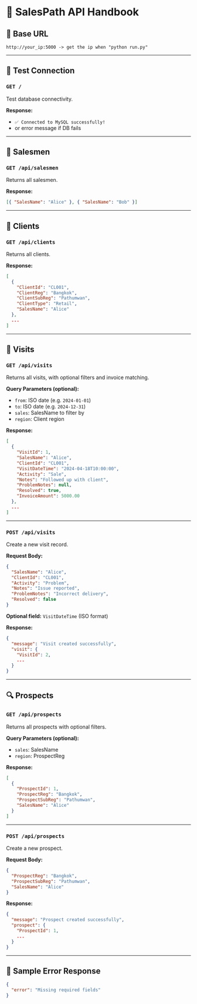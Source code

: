 # 🧾 SalesPath API Handbook

## 📍 Base URL

```
http://your_ip:5000 -> get the ip when "python run.py"
```

---

## 🔌 Test Connection

### `GET /`

Test database connectivity.

**Response:**

- `✅ Connected to MySQL successfully!`
- or error message if DB fails

---

## 👤 Salesmen

### `GET /api/salesmen`

Returns all salesmen.

**Response:**

```json
[{ "SalesName": "Alice" }, { "SalesName": "Bob" }]
```

---

## 🧾 Clients

### `GET /api/clients`

Returns all clients.

**Response:**

```json
[
  {
    "ClientId": "CL001",
    "ClientReg": "Bangkok",
    "ClientSubReg": "Pathumwan",
    "ClientType": "Retail",
    "SalesName": "Alice"
  },
  ...
]
```

---

## 📅 Visits

### `GET /api/visits`

Returns all visits, with optional filters and invoice matching.

**Query Parameters (optional):**

- `from`: ISO date (e.g. `2024-01-01`)
- `to`: ISO date (e.g. `2024-12-31`)
- `sales`: SalesName to filter by
- `region`: Client region

**Response:**

```json
[
  {
    "VisitId": 1,
    "SalesName": "Alice",
    "ClientId": "CL001",
    "VisitDateTime": "2024-04-18T10:00:00",
    "Activity": "Sale",
    "Notes": "Followed up with client",
    "ProblemNotes": null,
    "Resolved": true,
    "InvoiceAmount": 5000.00
  },
  ...
]
```

---

### `POST /api/visits`

Create a new visit record.

**Request Body:**

```json
{
  "SalesName": "Alice",
  "ClientId": "CL001",
  "Activity": "Problem",
  "Notes": "Issue reported",
  "ProblemNotes": "Incorrect delivery",
  "Resolved": false
}
```

**Optional field:** `VisitDateTime` (ISO format)

**Response:**

```json
{
  "message": "Visit created successfully",
  "visit": {
    "VisitId": 2,
    ...
  }
}
```

---

## 🔍 Prospects

### `GET /api/prospects`

Returns all prospects with optional filters.

**Query Parameters (optional):**

- `sales`: SalesName
- `region`: ProspectReg

**Response:**

```json
[
  {
    "ProspectId": 1,
    "ProspectReg": "Bangkok",
    "ProspectSubReg": "Pathumwan",
    "SalesName": "Alice"
  }
]
```

---

### `POST /api/prospects`

Create a new prospect.

**Request Body:**

```json
{
  "ProspectReg": "Bangkok",
  "ProspectSubReg": "Pathumwan",
  "SalesName": "Alice"
}
```

**Response:**

```json
{
  "message": "Prospect created successfully",
  "prospect": {
    "ProspectId": 1,
    ...
  }
}
```

---

## 🧪 Sample Error Response

```json
{
  "error": "Missing required fields"
}
```
